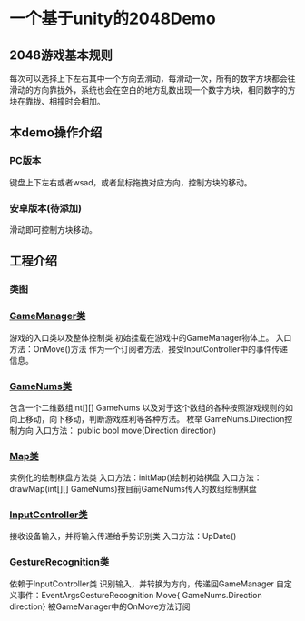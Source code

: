 # 一个基于unity的2048Demo
## 2048游戏基本规则
每次可以选择上下左右其中一个方向去滑动，每滑动一次，所有的数字方块都会往滑动的方向靠拢外，系统也会在空白的地方乱数出现一个数字方块，相同数字的方块在靠拢、相撞时会相加。
## 本demo操作介绍
### PC版本
键盘上下左右或者wsad，或者鼠标拖拽对应方向，控制方块的移动。
### 安卓版本(待添加)
滑动即可控制方块移动。
## 工程介绍
### 类图


### [GameManager类](https://github.com/GAOJIQIANG1/unity-2048Demo/blob/master/Assets/Scripts/GameManager.cs)
游戏的入口类以及整体控制类
初始挂载在游戏中的GameManager物体上。
入口方法：OnMove()方法 作为一个订阅者方法，接受InputController中的事件传递信息。
### [GameNums类](https://github.com/GAOJIQIANG1/unity-2048Demo/blob/master/Assets/Scripts/GameNums.cs)
包含一个二维数组int[][] GameNums
以及对于这个数组的各种按照游戏规则的如向上移动，向下移动，判断游戏胜利等各种方法。
枚举 GameNums.Direction控制方向
入口方法： public bool move(Direction direction)
### [Map类](https://github.com/GAOJIQIANG1/unity-2048Demo/blob/master/Assets/Scripts/Map.cs)
实例化的绘制棋盘方法类
入口方法：initMap()绘制初始棋盘
入口方法：drawMap(int[][] GameNums)按目前GameNums传入的数组绘制棋盘
### [InputController类](https://github.com/GAOJIQIANG1/unity-2048Demo/blob/master/Assets/Scripts/InputController.cs)
接收设备输入，并将输入传递给手势识别类
入口方法：UpDate()
### [GestureRecognition类](https://github.com/GAOJIQIANG1/unity-2048Demo/blob/master/Assets/Scripts/GestureRecognition.cs)
依赖于InputController类
识别输入，并转换为方向，传递回GameManager
自定义事件：EventArgsGestureRecognition Move{ GameNums.Direction direction} 被GameManager中的OnMove方法订阅
